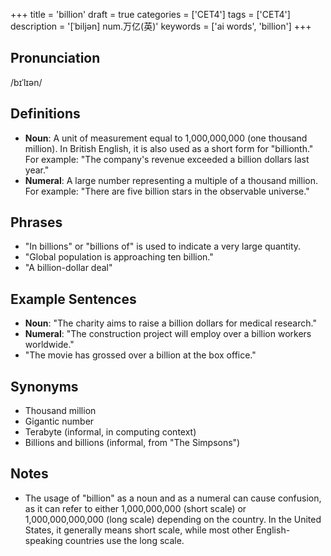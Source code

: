+++
title = 'billion'
draft = true
categories = ['CET4']
tags = ['CET4']
description = '[ˈbiljən] num.万亿(英)'
keywords = ['ai words', 'billion']
+++

## Pronunciation
/bɪˈlɪən/

## Definitions
- **Noun**: A unit of measurement equal to 1,000,000,000 (one thousand million). In British English, it is also used as a short form for "billionth." For example: "The company's revenue exceeded a billion dollars last year."
- **Numeral**: A large number representing a multiple of a thousand million. For example: "There are five billion stars in the observable universe."

## Phrases
- "In billions" or "billions of" is used to indicate a very large quantity.
- "Global population is approaching ten billion."
- "A billion-dollar deal"

## Example Sentences
- **Noun**: "The charity aims to raise a billion dollars for medical research."
- **Numeral**: "The construction project will employ over a billion workers worldwide."
- "The movie has grossed over a billion at the box office."

## Synonyms
- Thousand million
- Gigantic number
- Terabyte (informal, in computing context)
- Billions and billions (informal, from "The Simpsons")

## Notes
- The usage of "billion" as a noun and as a numeral can cause confusion, as it can refer to either 1,000,000,000 (short scale) or 1,000,000,000,000 (long scale) depending on the country. In the United States, it generally means short scale, while most other English-speaking countries use the long scale.
